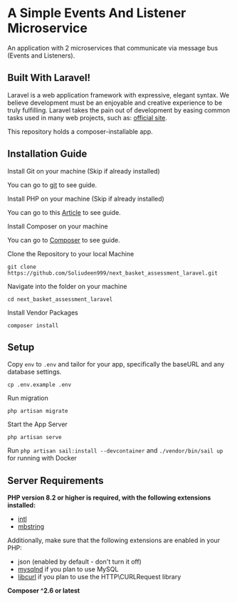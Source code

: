 # A Simple Events And Listener Microservice
An application with 2 microservices that communicate via message bus (Events and Listeners).

## Built With Laravel!
Laravel is a web application framework with expressive, elegant syntax. We believe development must be an enjoyable and creative experience to be truly fulfilling. Laravel takes the pain out of development by easing common tasks used in many web projects, such as:
[official site](https://laravel.com).

This repository holds a composer-installable app.

## Installation Guide

Install Git on your machine (Skip if already installed)

You can go to [git](https://git-scm.com/book/en/v2/Getting-Started-Installing-Git) to see guide.

Install PHP on your machine (Skip if already installed)

You can go to this [Article](https://medium.com/@rodolfovmartins/how-to-install-php-on-mac-6795ce469802) to see guide.

Install Composer on your machine

You can go to [Composer](https://getcomposer.org/download/) to see guide.

Clone the Repository to your local Machine

`git clone https://github.com/Soliudeen999/next_basket_assessment_laravel.git` 

Navigate into the folder on your machine

`cd next_basket_assessment_laravel`

Install Vendor Packages

`composer install`


## Setup

Copy `env` to `.env` and tailor for your app, specifically the baseURL and any database settings.

`cp .env.example .env`

Run migration

`php artisan migrate`

Start the App Server

`php artisan serve`

Run `php artisan sail:install --devcontainer` and `./vendor/bin/sail up` for running with Docker


## Server Requirements

**PHP version 8.2 or higher is required, with the following extensions installed:**
- [intl](http://php.net/manual/en/intl.requirements.php)
- [mbstring](http://php.net/manual/en/mbstring.installation.php)

Additionally, make sure that the following extensions are enabled in your PHP:

- json (enabled by default - don't turn it off)
- [mysqlnd](http://php.net/manual/en/mysqlnd.install.php) if you plan to use MySQL
- [libcurl](http://php.net/manual/en/curl.requirements.php) if you plan to use the HTTP\CURLRequest library

**Composer ^2.6 or latest**

